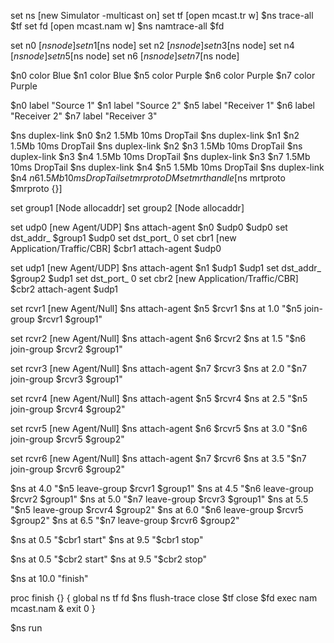 set ns [new Simulator -multicast on]
set tf [open mcast.tr w]
$ns trace-all $tf
set fd [open mcast.nam w]
$ns namtrace-all $fd

set n0 [$ns node] 
set n1 [$ns node] 
set n2 [$ns node] 
set n3 [$ns node] 
set n4 [$ns node] 
set n5 [$ns node] 
set n6 [$ns node]
set n7 [$ns node]  

$n0 color Blue
$n1 color Blue
$n5 color Purple
$n6 color Purple
$n7 color Purple

$n0 label "Source 1"
$n1 label "Source 2"
$n5 label "Receiver 1"
$n6 label "Receiver 2"
$n7 label "Receiver 3"

$ns duplex-link $n0 $n2 1.5Mb 10ms DropTail
$ns duplex-link $n1 $n2 1.5Mb 10ms DropTail
$ns duplex-link $n2 $n3 1.5Mb 10ms DropTail
$ns duplex-link $n3 $n4 1.5Mb 10ms DropTail
$ns duplex-link $n3 $n7 1.5Mb 10ms DropTail
$ns duplex-link $n4 $n5 1.5Mb 10ms DropTail
$ns duplex-link $n4 $n6 1.5Mb 10ms DropTail
set mrproto DM
set mrthandle [$ns mrtproto $mrproto {}]

set group1 [Node allocaddr]
set group2 [Node allocaddr]

set udp0 [new Agent/UDP]
$ns attach-agent $n0 $udp0
$udp0 set dst_addr_ $group1
$udp0 set dst_port_ 0
set cbr1 [new Application/Traffic/CBR]
$cbr1 attach-agent $udp0


set udp1 [new Agent/UDP]
$ns attach-agent $n1 $udp1
$udp1 set dst_addr_ $group2
$udp1 set dst_port_ 0
set cbr2 [new Application/Traffic/CBR]
$cbr2 attach-agent $udp1


set rcvr1 [new Agent/Null]
$ns attach-agent $n5 $rcvr1
$ns at 1.0 "$n5 join-group $rcvr1 $group1"


set rcvr2 [new Agent/Null]
$ns attach-agent $n6 $rcvr2
$ns at 1.5 "$n6 join-group $rcvr2 $group1"


set rcvr3 [new Agent/Null]
$ns attach-agent $n7 $rcvr3
$ns at 2.0 "$n7 join-group $rcvr3 $group1"


set rcvr4 [new Agent/Null]
$ns attach-agent $n5 $rcvr4
$ns at 2.5 "$n5 join-group $rcvr4 $group2"


set rcvr5 [new Agent/Null]
$ns attach-agent $n6 $rcvr5
$ns at 3.0 "$n6 join-group $rcvr5 $group2"


set rcvr6 [new Agent/Null]
$ns attach-agent $n7 $rcvr6
$ns at 3.5 "$n7 join-group $rcvr6 $group2"


$ns at 4.0 "$n5 leave-group $rcvr1 $group1"
$ns at 4.5 "$n6 leave-group $rcvr2 $group1"
$ns at 5.0 "$n7 leave-group $rcvr3 $group1"
$ns at 5.5 "$n5 leave-group $rcvr4 $group2"
$ns at 6.0 "$n6 leave-group $rcvr5 $group2"
$ns at 6.5 "$n7 leave-group $rcvr6 $group2"

$ns at 0.5 "$cbr1 start"
$ns at 9.5 "$cbr1 stop"

$ns at 0.5 "$cbr2 start"
$ns at 9.5 "$cbr2 stop"

$ns at 10.0 "finish"

proc finish {} {
    global ns tf fd
    $ns flush-trace
    close $tf
    close $fd
    exec nam mcast.nam &
    exit 0
}

$ns run
